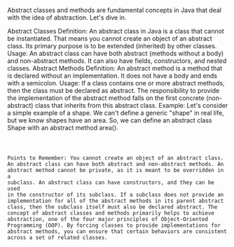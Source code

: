 Abstract classes and methods are fundamental concepts in Java that deal with the idea of abstraction. Let's dive in.

Abstract Classes
Definition: An abstract class in Java is a class that cannot be instantiated. That means you cannot create an object of an abstract class. Its primary purpose is to be extended (inherited) by other classes.
Usage: An abstract class can have both abstract (methods without a body) and non-abstract methods. It can also have fields, constructors, and nested classes.
Abstract Methods
Definition: An abstract method is a method that is declared without an implementation. It does not have a body and ends with a semicolon.
Usage: If a class contains one or more abstract methods, then the class must be declared as abstract. The responsibility to provide the implementation of the abstract method falls on the first concrete (non-abstract) class that inherits from this abstract class.
Example:
Let's consider a simple example of a shape. We can't define a generic "shape" in real life, but we know shapes have an area. So, we can define an abstract class Shape with an abstract method area().

<code>

Points to Remember:
You cannot create an object of an abstract class.
An abstract class can have both abstract and non-abstract methods.
An abstract method cannot be private, as it is meant to be overridden in a subclass.
An abstract class can have constructors, and they can be used in the constructor of its subclass.
If a subclass does not provide an implementation for all of the abstract methods in its parent abstract class, then the subclass itself must also be declared abstract.
The concept of abstract classes and methods primarily helps to achieve abstraction, one of the four major principles of Object-Oriented Programming (OOP). By forcing classes to provide implementations for abstract methods, you can ensure that certain behaviors are consistent across a set of related classes.